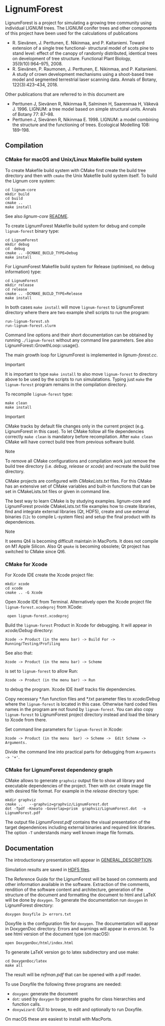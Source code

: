 # LignumForest
LignumForest is a project for simulating a growing tree community using individual LIGNUM trees. The LIGNUM conifer trees and other components of this project have been used for the calculations of publications
- R. Sievänen, J. Perttunen, E. Nikinmaa, and P. Kaitaniemi. Toward extension of a single tree functional- structural model of scots pine to stand level: effect of the canopy of randomly distributed, identical trees on development of tree structure. Functional Plant Biology, 35(9/10):964–975, 2008.
- R. Sievänen, P. Raumonen, J. Perttunen, E. Nikinmaa, and P. Kaitaniemi. A study of crown development mechanisms using a shoot-based tree model and segmented terrestrial laser scanning data. Annals of Botany, 122(3):423–434, 2018.

Other publications that are referred to in this document are
- Perttunen J, Sievänen R, Nikinmaa R, Salminen H, Saarenmaa H, Väkevä J. 1996. LIGNUM: a tree model based on simple structural units. Annals of Botany 77: 87–98.
- Perttunen J, Sievänen R, Nikinmaa E. 1998. LIGNUM: a model combining the structure and the functioning of trees. Ecological Modelling 108: 189–198.


## Compilation
### CMake for macOS and Unix/Linux Makefile build system

To create Makefile build system with CMake first create the
build tree  directory and  then with `cmake`  the Unix  Makefile build
system itself. To build the Lignum core system:

	cd lignum-core
	mkdir build
	cd build 
	cmake .. 
	make install
	
See also *lignum-core* [README](https://github.com/lignumsystem/lignum-core/blob/master/README.md).

To create LignumForest Makefile build system for debug and compile `lignum-forest` binary 
type:

    cd LignumForest
    mkdir debug
    cd  debug
    cmake .. -DCMAKE_BUILD_TYPE=Debug
    make install 

For LignumForest Makefile build system for Release (optimised, no debug information) type:

    cd LignumForest
    mkdir release
    cd release
    cmake .. -DCMAKE_BUILD_TYPE=Release
    make install

In both cases `make install` will move `lignum-forest` to LignumForest directory
where there are two example shell scripts to run the program:
	
    run-lignum-forest.sh
	run-lignum-forest.slurm
	
Command line options and their  short documentation can be obtained by
running `./lignum-forest`  without any  command line parameters.  See also
LignumForest::GrowthLoop::usage().

The main growth loop for LignumForest is implemented in *lignum-forest.cc*.

> [!IMPORTANT]
> It is important to type `make install` to also move `lignum-forest` to
> directory above to be used by the scripts to run simulatations.
> Typing just `make` the `lignum-forest` program remains in the compilation directory.


To recompile `lignum-forest` type:

	make clean
	make install
	
> [!IMPORTANT]
> CMake tracks by default file changes only in the current project (e.g. LignumForest in this case). 
> To let CMake  follow all file dependencies correctly `make clean` is mandatory before recompilation. 
> After `make clean` CMake will have correct build tree from previous software  build.

> [!NOTE]
> To remove all CMake  configurations and compilation work just
> remove the build  tree directory (i.e. *debug*,  *release* or *xcode*)
> and recreate the build tree directory.

CMake  projects   are   configured  with   *CMakeLists.txt*
files. For  this CMake  has an  extensive set  of CMake  variables and
built-in functions that can be set in CMakeLists.txt files or given in
command line.

The best way to  learn CMake is by  studying examples.
lignum-core and LignumForest provide  CMakeLists.txt file examples how
to create libraries, find and integrate external libraries (Qt, HDF5),
create and use external binaries (`l2c` to compile L-system files) and
setup the final product with its dependenices.

> [!NOTE]
> It seems Qt4 is becoming difficult maintain in MacPorts. It does not compile on M1 Apple Silicon. 
>Also Qt `qmake` is becoming obsolete; Qt project has switched to CMake since Qt6.

### CMake for Xcode

For Xcode IDE create the Xcode project file:

    mkdir xcode
    cd xcode
    cmake .. -G Xcode

Open  Xcode  IDE  from  Terminal. Alternatively open  the  Xcode  project  file
`lignum-forest.xcodeproj` from XCode:
     
	 open lignum-forest.xcodeproj

Build the `lignum-forest` Product in  Xcode for debugging.  It will appear
in *xcode/Debug*  directory:

	Xcode -> Product (in the menu bar) -> Build For -> Running/Testing/Profiling

See  also that: 

	Xcode -> Product (in the menu bar) -> Scheme 

is set  to `lignum-forest` to allow Run: 

	Xcode -> Product (in the menu bar) -> Run
	
to debug the program. Xcode IDE itself tracks file dependencies.

Copy necessary \*.fun  function files and \*.txt parameter files to
*xcode/Debug*  where   the  `lignum-forest`  is  located   in  this  case.
Otherwise  hard coded  files names  in the  program are  not found  by
`lignum-forest`. You can also copy `lignum-forest` to LignumForest project
directory instead and load the binary to Xcode from there. 

Set command  line parameters for  `lignum-forest` in Xcode:

	Xcode -> Product (in the menu  bar) -> Scheme ->  Edit Scheme -> Arguments.

Divide the command line into practical parts for debugging from `Arguments -> '+'`.

### CMake for LignumForest dependency graph

CMake allows to generate `graphviz` output file to show all library and executable dependencies of the project.
Then with `dot` create image file with desired file format. For example in the *release* directory type:
	
	mkdir graphviz
	cmake ..   --graphviz=graphviz/LignumForest.dot
	dot -Tpdf -Kneato -Goverlap=prism  graphviz/LignumForest.dot  -o  LignumForest.pdf
	
The output file *LignumForest.pdf* contains the visual presentation of the target dependenices including
external binaries and required link libraries. The option `-T` understands many well known image file formats.

## Documentation

The introductionary presentation will appear in [GENERAL_DESCRIPTION](GENERAL_DESCRIPTION.md).

Simulation results are saved in [HDF5 files](HDF5FILES.md).

The Reference Guide for the LignumForest will be based on comments and other information
available in the software. Extraction of the comments, rendition of the software content and 
architecture, generation of the structure of the document and formatting the document to html 
and LaTeX will be done by `doxygen`. To generate the documentation run `doxygen` in LignumForest directory:
    
    doxygen Doxyfile 2> errors.txt
     
Doxyfile is the configuration file for `doxygen`. The documentation will appear in DoxygenDoc directory. 
Errors and warnings will appear in *errors.txt*. To see html version of the document type (on macOS):

    open DoxygenDoc/html/index.html
    
To generate LaTeX version go to latex subdirectory and use make:

    cd DoxygenDoc/latex
    make all
    
The result will be *refman.pdf* that can be opened with a pdf reader.

To use Doxyfile the following three programs are needed:

  + `doxygen`: generate the document 
  + `dot`: used by `doxygen` to generate graphs for class hierarchies and function calls.
  + `doxywizard`: GUI to browse, to edit and optionally to run Doxyfile. 
    
On macOS these are easiest to install with MacPorts.

